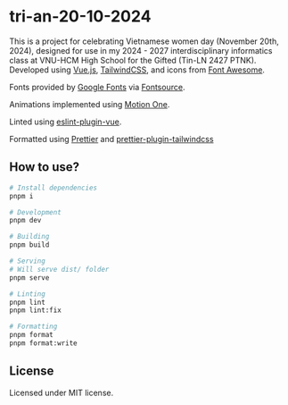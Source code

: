 # tri-an-20-10-2024

This is a project for celebrating Vietnamese women day (November 20th, 2024), designed for use in my 2024 - 2027 interdisciplinary informatics class at VNU-HCM High School for the Gifted (Tin-LN 2427 PTNK).
Developed using [Vue.js](https://vuejs.org), [TailwindCSS](https://tailwindcss.com), and icons from [Font Awesome](https://fontawesome.com).

Fonts provided by [Google Fonts](https://fonts.google.com) via [Fontsource](https://fontsource.org).

Animations implemented using [Motion One](https://motion.dev).

Linted using [eslint-plugin-vue](https://eslint.vuejs.org).

Formatted using [Prettier](https://prettier.io) and [prettier-plugin-tailwindcss](https://tailwindcss.com/blog/automatic-class-sorting-with-prettier)

## How to use?

```sh
# Install dependencies
pnpm i

# Development
pnpm dev

# Building
pnpm build

# Serving
# Will serve dist/ folder
pnpm serve

# Linting
pnpm lint
pnpm lint:fix

# Formatting
pnpm format
pnpm format:write
```

## License

Licensed under MIT license.
